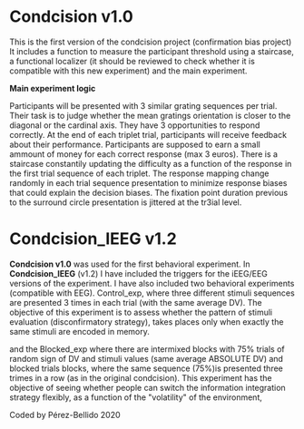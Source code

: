 # Condcision v1.0

This is the first version of the condcision project (confirmation bias project)
It includes a function to measure the participant threshold using a staircase, a functional localizer (it should be reviewed to check whether it is compatible with this new experiment) and the main experiment.

__Main experiment logic__

Participants will be presented with 3 similar grating sequences per trial. Their task is to judge whether the mean gratings orientation is closer to the diagonal or the cardinal axis. They have 3 opportunities to respond correctly. At the end of each triplet trial, participants will receive feedback about their performance.
Participants are supposed to earn a small ammount of money for each correct response (max 3 euros).
There is a staircase constantily updating the difficulty as a function of the response in the first trial sequence of each triplet.
The response mapping change randomly in each trial sequence presentation to minimize response biases that could explain the decision biases.
The fixation point duration previous to the surround circle presentation is jittered at the tr3ial level.

# Condcision_IEEG v1.2

__Condcision v1.0__ was used for the first behavioral experiment. In __Condcision_IEEG__ (v1.2) I have included the triggers for the iEEG/EEG versions of the experiment. I have also included two behavioral experiments (compatible with EEG). Control_exp, where three different stimuli sequences are presented 3 times in each trial (with the same average DV). The objective of this experiment is to assess whether the pattern of stimuli evaluation (disconfirmatory strategy), takes places only when exactly the same stimuli are encoded in memory.

and the Blocked_exp where there are intermixed blocks with 75% trials of random sign of DV and stimuli values (same average ABSOLUTE DV) and blocked trials blocks, where the same sequence (75%)is presented three trimes in a row (as in the original condcision). This experiment has the objective of seeing whether people can switch the information integration strategy flexibly, as a function of the "volatility" of the environment,

Coded by Pérez-Bellido 2020




